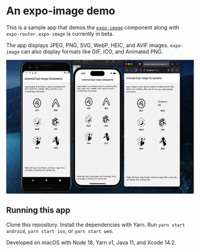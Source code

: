 # An expo-image demo

This is a sample app that demos the [`expo-image`](https://docs.expo.dev/versions/latest/sdk/image/) component along with `expo-router`. `expo-image` is currently in beta.

The app displays JPEG, PNG, SVG, WebP, HEIC, and AVIF images. `expo-image` can also display formats like GIF, ICO, and Animated PNG.

<img src="example.jpg" width="600" height="360">

## Running this app

Clone this repository. Install the dependencies with Yarn. Run `yarn start android`, `yarn start ios`, or `yarn start web`.

Developed on macOS with Node 18, Yarn v1, Java 11, and Xcode 14.2.

